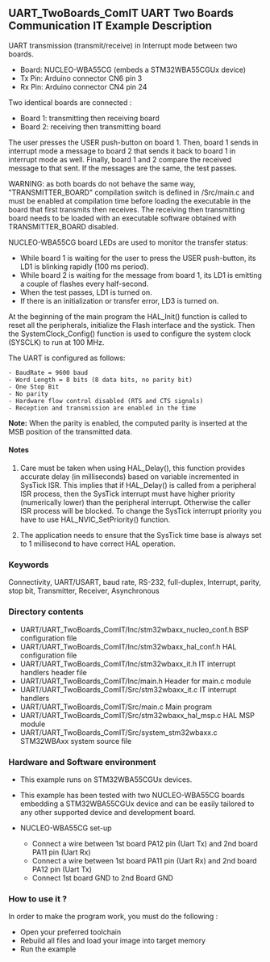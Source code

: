 ## <b>UART_TwoBoards_ComIT UART Two Boards Communication IT  Example Description</b>

UART transmission (transmit/receive) in Interrupt mode 
between two boards.

 - Board: NUCLEO-WBA55CG (embeds a STM32WBA55CGUx device)
 - Tx Pin: Arduino connector CN6 pin 3
 - Rx Pin: Arduino connector CN4 pin 24

Two identical boards are connected :

 - Board 1: transmitting then receiving board
 - Board 2: receiving then transmitting board

The user presses the USER push-button on board 1.
Then, board 1 sends in interrupt mode a message to board 2 that sends it back to 
board 1 in interrupt mode as well.
Finally, board 1 and 2 compare the received message to that sent.
If the messages are the same, the test passes.

WARNING: as both boards do not behave the same way, "TRANSMITTER_BOARD" compilation
switch is defined in /Src/main.c and must be enabled
at compilation time before loading the executable in the board that first transmits
then receives.
The receiving then transmitting board needs to be loaded with an executable
software obtained with TRANSMITTER_BOARD disabled.

NUCLEO-WBA55CG board LEDs are used to monitor the transfer status:

- While board 1 is waiting for the user to press the USER push-button, its LD1 is
  blinking rapidly (100 ms period).
- While board 2 is waiting for the message from board 1, its LD1 is emitting
  a couple of flashes every half-second.
- When the test passes, LD1 is turned on.
- If there is an initialization or transfer error, LD3 is turned on.

At the beginning of the main program the HAL_Init() function is called to reset 
all the peripherals, initialize the Flash interface and the systick.
Then the SystemClock_Config() function is used to configure the system
clock (SYSCLK) to run at 100 MHz.

The UART is configured as follows:

    - BaudRate = 9600 baud  
    - Word Length = 8 bits (8 data bits, no parity bit)
    - One Stop Bit
    - No parity
    - Hardware flow control disabled (RTS and CTS signals)
    - Reception and transmission are enabled in the time

**Note:**
When the parity is enabled, the computed parity is inserted at the MSB
position of the transmitted data.

#### <b>Notes</b>

 1. Care must be taken when using HAL_Delay(), this function provides accurate delay (in milliseconds)
    based on variable incremented in SysTick ISR. This implies that if HAL_Delay() is called from
    a peripheral ISR process, then the SysTick interrupt must have higher priority (numerically lower)
    than the peripheral interrupt. Otherwise the caller ISR process will be blocked.
    To change the SysTick interrupt priority you have to use HAL_NVIC_SetPriority() function.
      
 2. The application needs to ensure that the SysTick time base is always set to 1 millisecond
    to have correct HAL operation.

### <b>Keywords</b>

Connectivity, UART/USART, baud rate, RS-232, full-duplex, Interrupt, parity, stop bit,
Transmitter, Receiver, Asynchronous

### <b>Directory contents</b> 

  - UART/UART_TwoBoards_ComIT/Inc/stm32wbaxx_nucleo_conf.h  BSP configuration file
  - UART/UART_TwoBoards_ComIT/Inc/stm32wbaxx_hal_conf.h     HAL configuration file
  - UART/UART_TwoBoards_ComIT/Inc/stm32wbaxx_it.h           IT interrupt handlers header file
  - UART/UART_TwoBoards_ComIT/Inc/main.h                    Header for main.c module  
  - UART/UART_TwoBoards_ComIT/Src/stm32wbaxx_it.c           IT interrupt handlers
  - UART/UART_TwoBoards_ComIT/Src/main.c                    Main program
  - UART/UART_TwoBoards_ComIT/Src/stm32wbaxx_hal_msp.c      HAL MSP module
  - UART/UART_TwoBoards_ComIT/Src/system_stm32wbaxx.c       STM32WBAxx system source file


### <b>Hardware and Software environment</b>

  - This example runs on STM32WBA55CGUx devices.    
  - This example has been tested with two NUCLEO-WBA55CG boards embedding
    a STM32WBA55CGUx device and can be easily tailored to any other supported device 
    and development board.

  - NUCLEO-WBA55CG set-up
    - Connect a wire between 1st board PA12 pin (Uart Tx) and 2nd board PA11 pin (Uart Rx)
    - Connect a wire between 1st board PA11 pin (Uart Rx) and 2nd board PA12 pin (Uart Tx)
    - Connect 1st board GND to 2nd Board GND

### <b>How to use it ?</b>

In order to make the program work, you must do the following :

 - Open your preferred toolchain
 - Rebuild all files and load your image into target memory
 - Run the example

